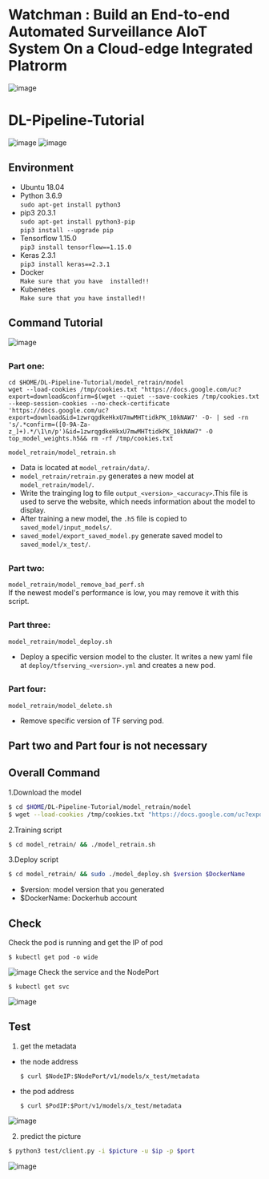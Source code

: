 # Watchman : Build an End-to-end Automated Surveillance AIoT System On a Cloud-edge Integrated Platrorm
![image](https://github.com/Yi-Cheng0101/Watchman_Build_an_End-to-end_Automated_Surveillance_AIoT_System_On_a_Cloud-edge_Integrated-/blob/master/AIoT_img_0.jpeg)

# DL-Pipeline-Tutorial
![image](https://github.com/NTHU-LSALAB/DL-Pipeline-Tutorial/blob/main/picture/system.png)
![image](https://github.com/NTHU-LSALAB/DL-Pipeline-Tutorial/blob/main/picture/MLPipeline.png)

## <h2> Environment
- Ubuntu        18.04
- Python        3.6.9       
`sudo apt-get install python3` 
- pip3          20.3.1      
`sudo apt-get install python3-pip`  
`pip3 install --upgrade pip`  
- Tensorflow    1.15.0  
`pip3 install tensorflow==1.15.0`  
- Keras         2.3.1      
`pip3 install keras==2.3.1`  
- Docker  
`Make sure that you have  installed!!`  
- Kubenetes  
`Make sure that you have installed!!`  

## <h2> Command Tutorial
![image](https://github.com/NTHU-LSALAB/DL-Pipeline-Tutorial/blob/main/picture/tutorial.png)
## <h3> Part one: 
`cd $HOME/DL-Pipeline-Tutorial/model_retrain/model`  
`wget --load-cookies /tmp/cookies.txt "https://docs.google.com/uc?export=download&confirm=$(wget --quiet --save-cookies /tmp/cookies.txt --keep-session-cookies --no-check-certificate 'https://docs.google.com/uc?export=download&id=1zwrqgdkeHkxU7mwMHTtidkPK_10kNAW7' -O- | sed -rn 's/.*confirm=([0-9A-Za-z_]+).*/\1\n/p')&id=1zwrqgdkeHkxU7mwMHTtidkPK_10kNAW7" -O top_model_weights.h5&& rm -rf /tmp/cookies.txt`  

`model_retrain/model_retrain.sh`  

- Data is located at `model_retrain/data/`.
- `model_retrain/retrain.py` generates a new model at `model_retrain/model/`.
- Write the trainging log to file `output_<version>_<accuracy>`.This file is used to serve the website, which needs information about the model to display.
- After training a new model, the `.h5` file is copied to `saved_model/input_models/`.
- `saved_model/export_saved_model.py` generate saved model to `saved_model/x_test/`.

## <h3> Part two: 
`model_retrain/model_remove_bad_perf.sh`  
If the newest model's performance is low, you may remove it with this script.

## <h3> Part three: 
`model_retrain/model_deploy.sh`  
- Deploy a specific version model to the cluster. It writes a new yaml file at `deploy/tfserving_<version>.yml` and creates a new pod.

## <h3> Part four:
`model_retrain/model_delete.sh`  
- Remove specific version of TF serving pod.
  
## Part two and Part four is not necessary

## <h2> Overall Command
1.Download the model  
```bash
$ cd $HOME/DL-Pipeline-Tutorial/model_retrain/model
$ wget --load-cookies /tmp/cookies.txt "https://docs.google.com/uc?export=download&confirm=$(wget --quiet --save-cookies /tmp/cookies.txt --keep-session-cookies --no-check-certificate 'https://docs.google.com/uc?export=download&id=1zwrqgdkeHkxU7mwMHTtidkPK_10kNAW7' -O- | sed -rn 's/.*confirm=([0-9A-Za-z_]+).*/\1\n/p')&id=1zwrqgdkeHkxU7mwMHTtidkPK_10kNAW7" -O top_model_weights.h5&& rm -rf /tmp/cookies.txt
```

2.Training script  
```bash
$ cd model_retrain/ && ./model_retrain.sh  
```
3.Deploy script  
```bash
$ cd model_retrain/ && sudo ./model_deploy.sh $version $DockerName
```

+ $version: model version that you generated
+ $DockerName: Dockerhub account

## <h2> Check

Check the pod is running and get the IP of pod
```
$ kubectl get pod -o wide
```
![image](https://github.com/NTHU-LSALAB/DL-Pipeline-Tutorial/blob/main/picture/pod.PNG)
Check the service and the NodePort  
```
$ kubectl get svc
```
![image](https://github.com/NTHU-LSALAB/DL-Pipeline-Tutorial/blob/main/picture/tfs-service.PNG)

## <h2> Test

1. get the metadata 

  + the node address
	```
	$ curl $NodeIP:$NodePort/v1/models/x_test/metadata
	```
  + the pod address
	```
	$ curl $PodIP:$Port/v1/models/x_test/metadata
	```
  ![image](https://github.com/NTHU-LSALAB/DL-Pipeline-Tutorial/blob/main/picture/metadata.PNG)

2. predict the picture

```bash
$ python3 test/client.py -i $picture -u $ip -p $port
```
  ![image](https://github.com/NTHU-LSALAB/DL-Pipeline-Tutorial/blob/main/picture/test_client.PNG)
